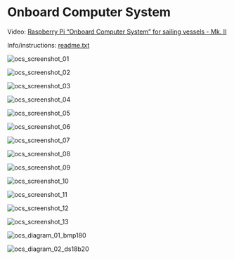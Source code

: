 # Onboard Computer System

Video: [Raspberry Pi “Onboard Computer System” for sailing vessels - Mk. II](https://youtu.be/9TLbTUpSJaA)

Info/instructions: [readme.txt](https://raw.githubusercontent.com/LASER-WOLF/OnboardComputerSystem/master/ocs_files/.OnboardComputerSystem/readme.txt)

![ocs_screenshot_01](image_files/ocs_screenshot_01.png?raw=true "ocs_screenshot_01")

![ocs_screenshot_02](image_files/ocs_screenshot_02.png?raw=true "ocs_screenshot_02")

![ocs_screenshot_03](image_files/ocs_screenshot_03.png?raw=true "ocs_screenshot_03")

![ocs_screenshot_04](image_files/ocs_screenshot_04.png?raw=true "ocs_screenshot_04")

![ocs_screenshot_05](image_files/ocs_screenshot_05.png?raw=true "ocs_screenshot_05")

![ocs_screenshot_06](image_files/ocs_screenshot_06.png?raw=true "ocs_screenshot_06")

![ocs_screenshot_07](image_files/ocs_screenshot_07.png?raw=true "ocs_screenshot_07")

![ocs_screenshot_08](image_files/ocs_screenshot_08.png?raw=true "ocs_screenshot_08")

![ocs_screenshot_09](image_files/ocs_screenshot_09.png?raw=true "ocs_screenshot_09")

![ocs_screenshot_10](image_files/ocs_screenshot_10.png?raw=true "ocs_screenshot_10")

![ocs_screenshot_11](image_files/ocs_screenshot_11.png?raw=true "ocs_screenshot_11")

![ocs_screenshot_12](image_files/ocs_screenshot_12.png?raw=true "ocs_screenshot_12")

![ocs_screenshot_13](image_files/ocs_screenshot_13.png?raw=true "ocs_screenshot_13")

![ocs_diagram_01_bmp180](image_files/ocs_diagram_01_bmp180.png?raw=true "ocs_diagram_01_bmp180")

![ocs_diagram_02_ds18b20](image_files/ocs_diagram_02_ds18b20.png?raw=true "ocs_diagram_02_ds18b20")
